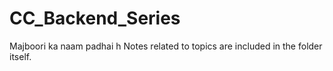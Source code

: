 # CC_Backend_Series
Majboori ka naam padhai h
Notes related to topics are included in the folder itself.
